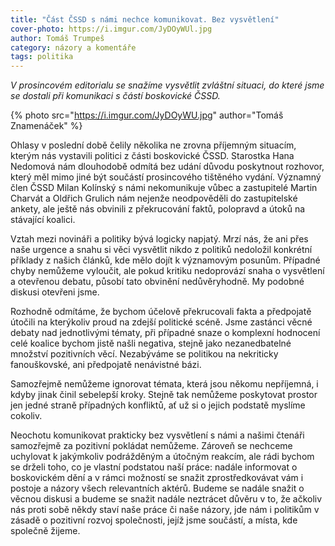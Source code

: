 ```yaml
---
title: "Část ČSSD s námi nechce komunikovat. Bez vysvětlení"
cover-photo: https://i.imgur.com/JyDOyWUl.jpg
author: Tomáš Trumpeš
category: názory a komentáře
tags: politika
---
```


*V prosincovém editorialu se snažíme vysvětlit zvláštní situaci, do které jsme se dostali při komunikaci s částí boskovické ČSSD.*

{% photo src="https://i.imgur.com/JyDOyWU.jpg" author="Tomáš Znamenáček" %}

Ohlasy v poslední době čelily několika ne zrovna příjemným situacím, kterým nás vystavili politici z části boskovické ČSSD. Starostka Hana Nedomová nám dlouhodobě odmítá bez udání důvodu poskytnout rozhovor, který měl mimo jiné být součástí prosincového tištěného vydání. Významný člen ČSSD Milan Kolínský s námi nekomunikuje vůbec a zastupitelé Martin Charvát a Oldřich Grulich nám nejenže neodpověděli do zastupitelské ankety, ale ještě nás obvinili z překrucování faktů, polopravd a útoků na stávající koalici.

Vztah mezi novináři a politiky bývá logicky napjatý. Mrzí nás, že ani přes naše urgence a snahu si věci vysvětlit nikdo z politiků nedoložil konkrétní příklady z našich článků, kde mělo dojít k významovým posunům. Případné chyby nemůžeme vyloučit, ale pokud kritiku nedoprovází snaha o vysvětlení a otevřenou debatu, působí tato obvinění nedůvěryhodně. My podobné diskusi otevřeni jsme.

Rozhodně odmítáme, že bychom účelově překrucovali fakta a předpojatě útočili na kterýkoliv proud na zdejší politické scéně. Jsme zastánci věcné debaty nad jednotlivými tématy, při případné snaze o komplexní hodnocení celé koalice bychom jistě našli negativa, stejně jako nezanedbatelné množství pozitivních věcí. Nezabýváme se politikou na nekriticky fanouškovské, ani předpojatě nenávistné bázi.

Samozřejmě nemůžeme ignorovat témata, která jsou někomu nepříjemná, i kdyby jinak činil sebelepší kroky. Stejně tak nemůžeme poskytovat prostor jen jedné straně případných konfliktů, ať už si o jejich podstatě myslíme cokoliv.

Neochotu komunikovat prakticky bez vysvětlení s námi a našimi čtenáři samozřejmě za pozitivní pokládat nemůžeme. Zároveň se nechceme uchylovat k jakýmkoliv podrážděným a útočným reakcím, ale rádi bychom se drželi toho, co je vlastní podstatou naší práce: nadále informovat o boskovickém dění a v rámci možností se snažit zprostředkovávat vám i postoje a názory všech relevantních aktérů. Budeme se nadále snažit o věcnou diskusi a budeme se snažit nadále neztrácet důvěru v to, že ačkoliv nás proti sobě někdy staví naše práce či naše názory, jde nám i politikům v zásadě o pozitivní rozvoj společnosti, jejíž jsme součástí, a místa, kde společně žijeme.